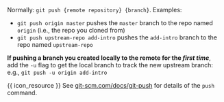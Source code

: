 
Normally: `git push {remote repository} {branch}`. Examples:<br>
* `git push origin master` pushes the `master` branch to the repo named `origin` (i.e., the repo you cloned from)
* `git push upstream-repo add-intro` pushes the `add-intro` branch to the repo named `upstream-repo`

**If pushing a branch you created locally to the remote for the _first time_**, add the `-u` flag to get the local branch to track the new upstream branch:<br/>
e.g., `git push -u origin add-intro`


{{ icon_resource }} See [git-scm.com/docs/git-push](https://git-scm.com/docs/git-push) for details of the `push` command.
